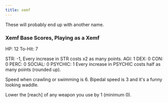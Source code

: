 ```yaml
---
title: xemf
---
```


These will probably end up with another name.

### Xemf Base Scores, Playing as a Xemf

HP: 12 To-Hit: 7

STR: -1, Every increase in STR costs x2 as many points.
AGI: 1
DEX: 0
CON: 0
PERC: 0
SOCIAL: 0
PSYCHIC: 1 Every increase in PSYCHIC costs half as many points (rounded up).

Speed when crawling or swimming is 6. Bipedal speed is 3 and it's a funny looking waddle.

Lower the [reach] of any weapon you use by 1 (minimum 0).